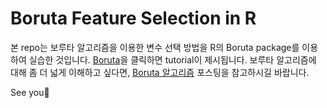 # Boruta Feature Selection in R


본 repo는 보루타 알고리즘을 이용한 변수 선택 방법을 R의 Boruta package를 이용하여 실습한 것입니다. 
[Boruta](https://eeyem.github.io/Boruta/Boruta.html)을 클릭하면 tutorial이 제시됩니다. 
보루타 알고리즘에 대해 좀 더 넓게 이해하고 싶다면, [Boruta 알고리즘](https://syj9700.tistory.com/50) 포스팅을 참고하시길 바랍니다. 

See you🤗
